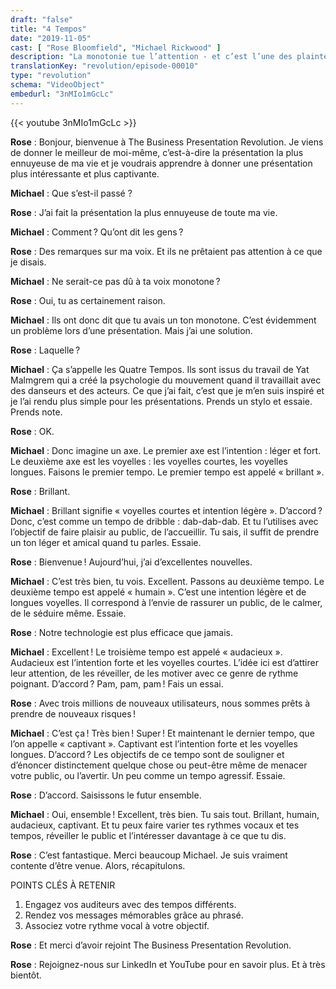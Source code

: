 ```yaml
---
draft: "false"
title: "4 Tempos"
date: "2019-11-05"
cast: [ "Rose Bloomfield", "Michael Rickwood" ]
description: "La monotonie tue l’attention - et c’est l’une des plaintes les plus fréquentes concernant les présentations. Comment pouvons-nous l’éviter sans paraître ridicule ? Bienvenue dans les « 4 Tempos », un outil simple pour ajouter de la couleur à vos messages clés."
translationKey: "revolution/episode-00010"
type: "revolution"
schema: "VideoObject"
embedurl: "3nMIo1mGcLc"
---
```


{{< youtube 3nMIo1mGcLc >}}

**Rose** : Bonjour, bienvenue à The Business Presentation Revolution. Je viens de donner le meilleur de moi-même, c’est-à-dire la présentation la plus ennuyeuse de ma vie et je voudrais apprendre à donner une présentation plus intéressante et plus captivante.
 
**Michael** : Que s’est-il passé ?
 
**Rose** : J’ai fait la présentation la plus ennuyeuse de toute ma vie.
 
**Michael** : Comment ? Qu’ont dit les gens ?
 
**Rose** : Des remarques sur ma voix. Et ils ne prêtaient pas attention à ce que je disais.
 
**Michael** : Ne serait-ce pas dû à ta voix monotone ?
 
**Rose** : Oui, tu as certainement raison.
 
**Michael** : Ils ont donc dit que tu avais un ton monotone. C’est évidemment un problème lors d’une présentation. Mais j’ai une solution.
 
**Rose** : Laquelle ?
 
**Michael** : Ça s’appelle les Quatre Tempos. Ils sont issus du travail de Yat Malmgrem qui a créé la psychologie du mouvement quand il travaillait avec des danseurs et des acteurs. Ce que j’ai fait, c’est que je m’en suis inspiré et je l’ai rendu plus simple pour les présentations. Prends un stylo et essaie. Prends note.
 
**Rose** : OK. 
 
**Michael** : Donc imagine un axe. Le premier axe est l’intention : léger et fort. Le deuxième axe est les voyelles : les voyelles courtes, les voyelles longues. Faisons le premier tempo. Le premier tempo est appelé « brillant ».
 
**Rose** : Brillant.
 
**Michael** : Brillant signifie « voyelles courtes et intention légère ». D’accord ? Donc, c’est comme un tempo de dribble : dab-dab-dab. Et tu l’utilises avec l’objectif de faire plaisir au public, de l’accueillir. Tu sais, il suffit de prendre un ton léger et amical quand tu parles. Essaie.
 
**Rose** : Bienvenue ! Aujourd’hui, j’ai d’excellentes nouvelles.
 
**Michael** : C’est très bien, tu vois. Excellent. Passons au deuxième tempo. Le deuxième tempo est appelé « humain ». C’est une intention légère et de longues voyelles. Il correspond à l’envie de rassurer un public, de le calmer, de le séduire même. Essaie.
 
**Rose** : Notre technologie est plus efficace que jamais.
 
**Michael** : Excellent ! Le troisième tempo est appelé « audacieux ». Audacieux est l’intention forte et les voyelles courtes. L’idée ici est d’attirer leur attention, de les réveiller, de les motiver avec ce genre de rythme poignant. D’accord ? Pam, pam, pam ! Fais un essai.
 
**Rose** : Avec trois millions de nouveaux utilisateurs, nous sommes prêts à prendre de nouveaux risques !
 
**Michael** : C’est ça ! Très bien ! Super ! Et maintenant le dernier tempo, que l’on appelle « captivant ». Captivant est l’intention forte et les voyelles longues. D’accord ? Les objectifs de ce tempo sont de souligner et d’énoncer distinctement quelque chose ou peut-être même de menacer votre public, ou l’avertir. Un peu comme un tempo agressif. Essaie.
 
**Rose** : D’accord. Saisissons le futur ensemble.
 
**Michael** : Oui, ensemble ! Excellent, très bien. Tu sais tout. Brillant, humain, audacieux, captivant. Et tu peux faire varier tes rythmes vocaux et tes tempos, réveiller le public et l’intéresser davantage à ce que tu dis.
 
**Rose** : C’est fantastique. Merci beaucoup Michael. Je suis vraiment contente d’être venue. Alors, récapitulons.

POINTS CLÉS À RETENIR

1. Engagez vos auditeurs avec des tempos différents.
2. Rendez vos messages mémorables grâce au phrasé.
3. Associez votre rythme vocal à votre objectif.

 
**Rose** : Et merci d’avoir rejoint The Business Presentation Revolution.
 
**Rose** : Rejoignez-nous sur LinkedIn et YouTube pour en savoir plus. Et à très bientôt.
